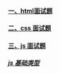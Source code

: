 #### [一、html面试题](./html_css/html.md)

#### [二、css 面试题](./html_css/css.md)

#### [三、js 面试题](./html_css/css.md)

##### [js 基础类型](./js/js基础.md)
